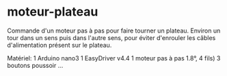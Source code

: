 # moteur-plateau
Commande d'un moteur pas à pas pour faire tourner un plateau.
Environ un tour dans un sens puis dans l'autre sens, pour éviter d'enrouler les câbles d'alimentation présent sur le plateau.


Matériel:
1 Arduino nano3
1 EasyDriver v4.4
1 moteur pas à pas 1.8°, 4 fils)
3 boutons poussoir
...

